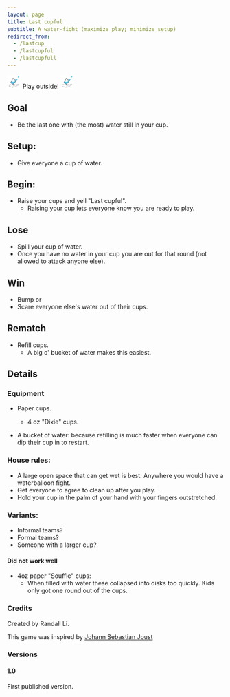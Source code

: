 ```yaml
---
layout: page
title: Last cupful
subtitle: A water-fight (maximize play; minimize setup)
redirect_from:
  - /lastcup
  - /lastcupful
  - /lastcupfull
---
```


![Last cupful logo](/assets/img/LastCupfulLogo.png)
Play outside!
![Last cupful logo](/assets/img/LastCupfulLogo.png)

## Goal
* Be the last one with (the most) water still in your cup. 

## Setup:
* Give everyone a cup of water.

## Begin:
* Raise your cups and yell "Last cupful".
  * Raising your cup lets everyone know you are ready to play.

## Lose
* Spill your cup of water.
* Once you have no water in your cup you are out for that round (not allowed to attack anyone else).

## Win
* Bump or 
* Scare everyone else's water out of their cups.

## Rematch
* Refill cups.
  * A big o' bucket of water makes this easiest.

## Details

### Equipment
* Paper cups.
    * 4 oz "Dixie" cups.

* A bucket of water: because refilling is much faster when everyone can dip their cup in to restart.

### House rules: 
* A large open space that can get wet is best. Anywhere you would have a waterballoon fight.
* Get everyone to agree to clean up after you play.
* Hold your cup in the palm of your hand with your fingers outstretched.

### Variants:
* Informal teams?
* Formal teams?
* Someone with a larger cup?

#### Did not work well

* 4oz paper "Souffle" cups:
    * When filled with water these collapsed into disks too quickly. Kids only got one round out of the cups.

### Credits
Created by Randall Li.

This game was inspired by [Johann Sebastian Joust](http://www.jsjoust.com/)

### Versions
#### 1.0
First published version. 
